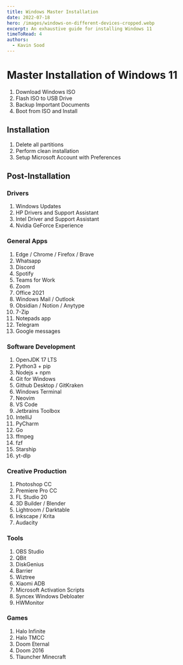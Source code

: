 ```yaml
---
title: Windows Master Installation 
date: 2022-07-18
hero: /images/windows-on-different-devices-cropped.webp
excerpt: An exhaustive guide for installing Windows 11
timeToRead: 4
authors:
  - Kavin Sood
---
```


# Master Installation of Windows 11

1. Download Windows ISO 
2. Flash ISO to USB Drive 
3. Backup Important Documents 
4. Boot from ISO and Install

## Installation 
1. Delete all partitions 
2. Perform clean installation 
3. Setup Microsoft Account with Preferences

## Post-Installation
### Drivers
1. Windows Updates
2. HP Drivers and Support Assistant
3. Intel Driver and Support Assistant
4. Nvidia GeForce Experience

### General Apps
1. Edge / Chrome / Firefox / Brave
2. Whatsapp
3. Discord
4. Spotify
5. Teams for Work
6. Zoom
7. Office 2021
8. Windows Mail / Outlook
9. Obsidian / Notion / Anytype
10. 7-Zip
11. Notepads app
12. Telegram
13. Google messages

### Software Development
1. OpenJDK 17 LTS
2. Python3 + pip
3. Nodejs + npm
4. Git for Windows
5. Github Desktop / GitKraken
6. Windows Terminal
7. Neovim
8. VS Code
9. Jetbrains Toolbox
10. IntelliJ
11. PyCharm
12. Go
13. ffmpeg
14. fzf
15. Starship
16. yt-dlp

### Creative Production
1. Photoshop CC
2. Premiere Pro CC
3. FL Studio 20
4. 3D Builder / Blender
5. Lightroom / Darktable
6. Inkscape / Krita
7. Audacity

### Tools
1. OBS Studio
2. QBit
3. DiskGenius
4. Barrier
5. Wiztree 
6. Xiaomi ADB
7. Microsoft Activation Scripts
8. Syncex Windows Debloater
9. HWMonitor

### Games
1. Halo Infinite
2. Halo TMCC
3. Doom Eternal
4. Doom 2016
5. Tlauncher Minecraft